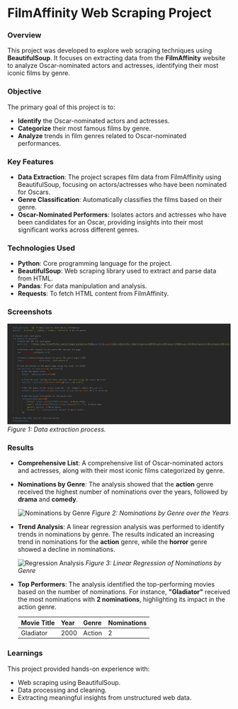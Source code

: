 # FilmAffinity Web Scraping Project

### Overview
This project was developed to explore web scraping techniques using **BeautifulSoup**. It focuses on extracting data from the **FilmAffinity** website to analyze Oscar-nominated actors and actresses, identifying their most iconic films by genre.

### Objective
The primary goal of this project is to:
- **Identify** the Oscar-nominated actors and actresses.
- **Categorize** their most famous films by genre.
- **Analyze** trends in film genres related to Oscar-nominated performances.

### Key Features
- **Data Extraction**: The project scrapes film data from FilmAffinity using BeautifulSoup, focusing on actors/actresses who have been nominated for Oscars.
- **Genre Classification**: Automatically classifies the films based on their genre.
- **Oscar-Nominated Performers**: Isolates actors and actresses who have been candidates for an Oscar, providing insights into their most significant works across different genres.
  
### Technologies Used
- **Python**: Core programming language for the project.
- **BeautifulSoup**: Web scraping library used to extract and parse data from HTML.
- **Pandas**: For data manipulation and analysis.
- **Requests**: To fetch HTML content from FilmAffinity.

### Screenshots
![Web scraping in action](images/Screenshot.png)
*Figure 1: Data extraction process.*

### Results

- **Comprehensive List**: A comprehensive list of Oscar-nominated actors and actresses, along with their most iconic films categorized by genre.
  
- **Nominations by Genre**: The analysis showed that the **action** genre received the highest number of nominations over the years, followed by **drama** and **comedy**.

  ![Nominations by Genre](images/nominations_by_genre.png)
  *Figure 2: Nominations by Genre over the Years*

- **Trend Analysis**: A linear regression analysis was performed to identify trends in nominations by genre. The results indicated an increasing trend in nominations for the **action** genre, while the **horror** genre showed a decline in nominations.

  ![Regression Analysis](images/regression_analysis.png)
  *Figure 3: Linear Regression of Nominations by Genre*

- **Top Performers**: The analysis identified the top-performing movies based on the number of nominations. For instance, **"Gladiator"** received the most nominations with **2 nominations**, highlighting its impact in the action genre.

  | Movie Title | Year | Genre   | Nominations |
  |-------------|------|---------|-------------|
  | Gladiator   | 2000 | Action  | 2           |


### Learnings
This project provided hands-on experience with:
- Web scraping using BeautifulSoup.
- Data processing and cleaning.
- Extracting meaningful insights from unstructured web data.
